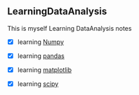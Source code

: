 ## LearningDataAnalysis

This is myself Learning DataAnalysis notes

-[x] learning [Numpy](https://numpy.org/)
 
-[x] learning [pandas](https://pandas.pydata.org/docs/)
 
-[x] learning [matplotlib](https://matplotlib.org/stable/contents.html)

-[x] learning [scipy](https://www.scipy.org/docs.html)
